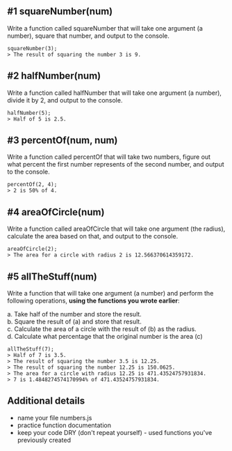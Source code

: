 ## #1 squareNumber(num)

Write a function called squareNumber that will take one argument (a number), square that number, and output to the console.  
```text
squareNumber(3);
> The result of squaring the number 3 is 9.
```


## #2 halfNumber(num)

Write a function called halfNumber that will take one argument (a number), divide it by 2, and output to the console.  
```text
halfNumber(5);
> Half of 5 is 2.5.
```

## #3 percentOf(num, num)

Write a function called percentOf that will take two numbers, figure out what percent the first number represents of the second number, and output to the console.  
```text
percentOf(2, 4);
> 2 is 50% of 4.
```

## #4 areaOfCircle(num)

Write a function called areaOfCircle that will take one argument (the radius), calculate the area based on that, and output to the console.  
```text
areaOfCircle(2);
> The area for a circle with radius 2 is 12.566370614359172.
```


## #5 allTheStuff(num)

Write a function that will take one argument (a number) and perform the following operations, **using the functions you wrote earlier**:  

a. Take half of the number and store the result.  
b. Square the result of (a) and store that result.  
c. Calculate the area of a circle with the result of (b) as the radius.  
d. Calculate what percentage that the original number is the area (c)

```text
allTheStuff(7);
> Half of 7 is 3.5.
> The result of squaring the number 3.5 is 12.25.
> The result of squaring the number 12.25 is 150.0625.
> The area for a circle with radius 12.25 is 471.43524757931834.
> 7 is 1.4848274574170994% of 471.43524757931834.
```

## Additional details
- name your file numbers.js
- practice function documentation
- keep your code DRY (don't repeat yourself) - used functions you've previously created
